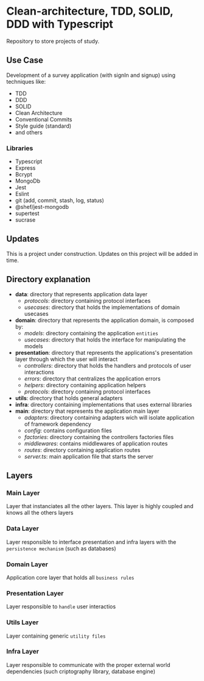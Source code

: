 # Clean-architecture, TDD, SOLID, DDD with Typescript

Repository to store projects of study.

## Use Case

Development of a survey application (with signIn and signup) using techniques like:

- TDD
- DDD
- SOLID
- Clean Architecture
- Conventional Commits
- Style guide (standard)
- and others

### Libraries

- Typescript
- Express
- Bcrypt
- MongoDb
- Jest
- Eslint
- git (add, commit, stash, log, status)
- @shef/jest-mongodb
- supertest
- sucrase

## Updates

This is a project under construction.
Updates on this project will be added in time.

## Directory explanation

- **data**: directory that represents application data layer
  - _protocols_: directory containing protocol interfaces
  - _usecases_: directory that holds the implementations of domain usecases
- **domain**: directory that represents the application domain, is composed by:
  - _models_: directory containing the application `entities`
  - _usecases_: directory that holds the interface for manipulating the models
- **presentation**: directory that represents the applications's presentation layer through which the user will interact
  - _controllers_: directory that holds the handlers and protocols of user interactions
  - _errors_: directory that centralizes the application errors
  - _helpers_: directory containing application helpers
  - _protocols_: directory containing protocol interfaces
- **utils**: directory that holds general adapters
- **infra**: directory containing implementations that uses external libraries
- **main**: directory that represents the application main layer
  - _adapters_: directory containing adapters wich will isolate application of framework dependency
  - _config_: contains configuration files
  - _factories_: directory containing the controllers factories files
  - _middlewares_: contains middlewares of application routes
  - _routes_: directory containing application routes
  - _server.ts_: main application file that starts the server

## Layers

### Main Layer

Layer that instanciates all the other layers. This layer is highly coupled and knows all the others layers

### Data Layer

Layer responsible to interface presentation and infra layers with the `persistence mechanism` (such as databases)

### Domain Layer

Application core layer that holds all `business rules`

### Presentation Layer

Layer responsible to `handle` user interactios

### Utils Layer

Layer containing generic `utility files`

### Infra Layer

Layer responsible to communicate with the proper external world dependencies (such criptography library, database engine)
